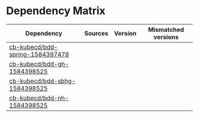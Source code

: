 # Dependency Matrix

Dependency | Sources | Version | Mismatched versions
---------- | ------- | ------- | -------------------
[cb-kubecd/bdd-spring-1584397478](https://github.com/cb-kubecd/bdd-spring-1584397478.git) |  | []() | 
[cb-kubecd/bdd-gh-1584398525](https://github.com/cb-kubecd/bdd-gh-1584398525.git) |  | []() | 
[cb-kubecd/bdd-sbhg-1584398525](https://github.com/cb-kubecd/bdd-sbhg-1584398525.git) |  | []() | 
[cb-kubecd/bdd-nh-1584398525](https://github.com/cb-kubecd/bdd-nh-1584398525.git) |  | []() | 
